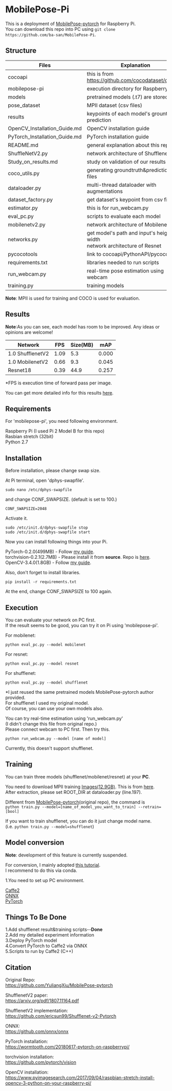 # MobilePose-Pi

 This is a deployment of [MobilePose-pytorch](https://github.com/YuliangXiu/MobilePose-pytorch) for Raspberry Pi.  
 You can download this repo into PC using ```git clone https://github.com/ba-san/MobilePose-Pi```.  

## Structure  

|  Files  |  Explanation  |
| ---- | ---- |
|  cocoapi  |  this is from https://github.com/cocodataset/cocoapi  |
|  mobilepose-pi  |  execution directory for Raspberry Pi  |
|  models  |  pretrained models (.t7) are stored |
|  pose_dataset  |  MPII dataset (csv files)  |
|  results  |  keypoints of each model's grountruth & prediction  |
|  OpenCV_Installation_Guide.md  |  OpenCV installation guide  |
|  PyTorch_Installation_Guide.md  |  PyTorch installation guide  |
|  README.md  |  general explanation about this repo  |
|  ShuffleNetV2.py  |  network architecture of ShufflenetV2  |
|  Study_on_results.md  |  study on validation of our results  |
|  coco_utils.py  |  generating groundtruth&prediction json files  |
|  dataloader.py  |  multi-thread dataloader with augmentations  |
|  dataset_factory.py  |  get dataset's keypoint from csv files  |
|  estimator.py  |  this is for run_webcam.py  |
|  eval_pc.py  |  scripts to evaluate each model  |
|  mobilenetv2.py  |  network architecture of MobilenetV2  |
|  networks.py  |  get model's path and input's height & width <br> network architecture of Resnet  |
|  pycocotools  |  link to cocoapi/PythonAPI/pycocotools  |
|  requirements.txt  |  libraries needed to run scripts  |
|  run_webcam.py  |  real-time pose estimation using webcam  |
|  training.py  |  training models  |

**Note**: MPII is used for training and COCO is used for evaluation.  

## Results
  
**Note**:As you can see, each model has room to be improved. Any ideas or opinions are welcome!  

|  Network  |  FPS  |  Size(MB)  |  mAP  |
| ---- | ---- | ---- | ---- |
|  1.0 ShufflenetV2  |  1.09  |  5.3  |  0.000  |
|  1.0 MobilenetV2  |  0.66  |  9.3  |  0.045  |
|  Resnet18  |  0.39  |  44.9  |  0.257  |

*FPS is execution time of forward pass per image.

 You can get more detailed info for this results [here](https://github.com/ba-san/MobilePose-Pi/blob/master/Study_on_results.md).  
 
## Requirements
For 'mobilepose-pi', you need following environment.

 Raspberry Pi (I used Pi 2 Model B for this repo)  
 Rasbian stretch (32bit)  
 Python 2.7  

## Installation
Before installation, please change swap size.

At Pi terminal, open 'dphys-swapfile'.   
```shell
sudo nano /etc/dphys-swapfile
```
and change CONF_SWAPSIZE. (default is set to 100.)  
```shell
CONF_SWAPSIZE=2048
```
Activate it.  
```shell
sudo /etc/init.d/dphys-swapfile stop
sudo /etc/init.d/dphys-swapfile start
```
Now you can install following things into your Pi.

PyTorch-0.2.0(499MB) - Follow [my guide](https://github.com/ba-san/MobilePose-Pi/blob/master/PyTorch_Installation_Guide.md).  
torchvision-0.2.1(2.7MB)  - Please install it from **source**. Repo is [here](https://github.com/pytorch/vision).  
OpenCV-3.4.0(1.8GB) - Follow [my guide](https://www.pyimagesearch.com/2018/09/26/install-opencv-4-on-your-raspberry-pi/).  

Also, don't forget to install libraries.
```shell
pip install -r requirements.txt
```

At the end, change CONF_SWAPSIZE to 100 again.   
 
## Execution
You can evaluate your network on PC first.  
If the result seems to be good, you can try it on Pi using 'mobilepose-pi'.  

For mobilenet:   
 ```shell
python eval_pc.py --model mobilenet
```
For resnet:  
```shell
python eval_pc.py --model resnet
```
For shufflenet:  
```shell
python eval_pc.py --model shufflenet
```
 
 *I just reused the same pretrained models MobilePose-pytorch author provided.  
 For shufflenet I used my original model.  
 Of course, you can use your own models also.  
 
 You can try real-time estimation using 'run_webcam.py'  
 (I didn't change this file from original repo.)  
 Please connect webcam to PC first. Then try this.  
 ```shell
python run_webcam.py --model [name of model]
```
Currently, this doesn't support shufflenet.  
 
## Training
You can train three models (shufflenet/mobilenet/resnet) at your **PC**.  

You need to download MPII training [Images(12.9GB)](https://datasets.d2.mpi-inf.mpg.de/andriluka14cvpr/mpii_human_pose_v1.tar.gz). This is from [here](http://human-pose.mpi-inf.mpg.de/#download).  
After extraction, please set ROOT_DIR at dataloader.py (line.197).  

Different from [MobilePose-pytorch](https://github.com/YuliangXiu/MobilePose-pytorch)(original repo), the command is  
```python train.py --model=[name_of_model_you_want_to_train] --retrain=[bool]```

If you want to train shufflenet, you can do it just change model name.  
(i.e. ```python train.py --model=shufflenet```)  

## Model conversion
**Note**: development of this feature is currently suspended.  

For conversion, I mainly adopted [this tutorial](https://pytorch.org/tutorials/advanced/super_resolution_with_caffe2.html#transfering-srresnet-using-onnx).  
I recommend to do this via conda.  

1.You need to set up PC environment.  

[Caffe2](https://caffe2.ai/docs/getting-started.html?platform=ubuntu&configuration=prebuilt)  
[ONNX](https://github.com/onnx/onnx)  
[PyTorch](https://github.com/pytorch/pytorch#from-source)  

## Things To Be Done  
1.Add shufflenet result&training scripts--**Done**  
2.Add my detailed experiment information    
3.Deploy PyTorch model  
4.Convert PyTorch to Caffe2 via ONNX  
5.Scripts to run by Caffe2 (C++)    

## Citation

Original Repo:  
https://github.com/YuliangXiu/MobilePose-pytorch  

ShufflenetV2 paper:  
https://arxiv.org/pdf/1807.11164.pdf

ShufflenetV2 implementation:  
https://github.com/ericsun99/Shufflenet-v2-Pytorch

ONNX:  
https://github.com/onnx/onnx

PyTorch installation:  
https://wormtooth.com/20180617-pytorch-on-raspberrypi/

torchvision installation:  
https://github.com/pytorch/vision  

OpenCV installation:  
https://www.pyimagesearch.com/2017/09/04/raspbian-stretch-install-opencv-3-python-on-your-raspberry-pi/  

